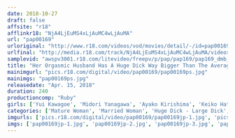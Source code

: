 ```yaml
---
date: 2018-10-27
draft: false
affsite: "r18"
afflinkr18: "NjA4LjEuMS4xLjAuMC4wLjAuMA"
url: "pap00169"
urloriginal: "http://www.r18.com/videos/vod/movies/detail/-/id=pap00169"
urlfinal: "http://media.r18.com/track/NjA4LjEuMS4xLjAuMC4wLjAuMA/videos/vod/movies/detail/-/id=pap00169"
samplevid: "awspv3001.r18.com/litevideo/freepv/p/pap/pap169/pap169_dmb_w.mp4"
title: "Her Orgasmic Husband Has A Huge Dick Way Bigger Than The Average Man! Although She Struggles With Her Husband's Massive Cock, She's Been Feeling Much Batter Lately, And Now She's Turned Into A Horny Slutty Housewife 4 Hours/9 Ladies"
mainimgurl: "pics.r18.com/digital/video/pap00169/pap00169ps.jpg"
mainimgs: "pap00169ps.jpg"
releasedate: "Apr. 15, 2018"
duration: 240
productioncomp: "Ruby"
girls: ['Yui Kawagoe', 'Midori Yanagawa', 'Ayako Kirishima', 'Keiko Hattori', 'Mako Saeki', 'Kisa Tomine', 'Kaoru Aihara', 'Sayuri Maesawa', 'Rina Kirihara']
categories: ['Mature Woman', 'Married Woman', 'Huge Dick - Large Dick', 'Over 4 Hours', 'Hi-Def']
imgurls: ['pics.r18.com/digital/video/pap00169/pap00169jp-1.jpg', 'pics.r18.com/digital/video/pap00169/pap00169jp-2.jpg', 'pics.r18.com/digital/video/pap00169/pap00169jp-3.jpg', 'pics.r18.com/digital/video/pap00169/pap00169jp-4.jpg', 'pics.r18.com/digital/video/pap00169/pap00169jp-5.jpg', 'pics.r18.com/digital/video/pap00169/pap00169jp-6.jpg', 'pics.r18.com/digital/video/pap00169/pap00169jp-7.jpg', 'pics.r18.com/digital/video/pap00169/pap00169jp-8.jpg', 'pics.r18.com/digital/video/pap00169/pap00169jp-9.jpg', 'pics.r18.com/digital/video/pap00169/pap00169jp-10.jpg', 'pics.r18.com/digital/video/pap00169/pap00169jp-11.jpg', 'pics.r18.com/digital/video/pap00169/pap00169jp-12.jpg', 'pics.r18.com/digital/video/pap00169/pap00169jp-13.jpg', 'pics.r18.com/digital/video/pap00169/pap00169jp-14.jpg', 'pics.r18.com/digital/video/pap00169/pap00169jp-15.jpg', 'pics.r18.com/digital/video/pap00169/pap00169jp-16.jpg', 'pics.r18.com/digital/video/pap00169/pap00169jp-17.jpg', 'pics.r18.com/digital/video/pap00169/pap00169jp-18.jpg', 'pics.r18.com/digital/video/pap00169/pap00169jp-19.jpg', 'pics.r18.com/digital/video/pap00169/pap00169jp-20.jpg']
imgs: ['pap00169jp-1.jpg', 'pap00169jp-2.jpg', 'pap00169jp-3.jpg', 'pap00169jp-4.jpg', 'pap00169jp-5.jpg', 'pap00169jp-6.jpg', 'pap00169jp-7.jpg', 'pap00169jp-8.jpg', 'pap00169jp-9.jpg', 'pap00169jp-10.jpg', 'pap00169jp-11.jpg', 'pap00169jp-12.jpg', 'pap00169jp-13.jpg', 'pap00169jp-14.jpg', 'pap00169jp-15.jpg', 'pap00169jp-16.jpg', 'pap00169jp-17.jpg', 'pap00169jp-18.jpg', 'pap00169jp-19.jpg', 'pap00169jp-20.jpg']
---
```

